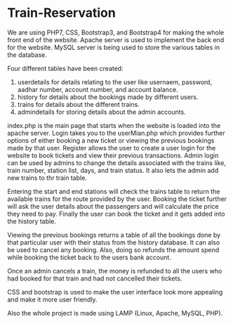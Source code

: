 # Train-Reservation

We are using PHP7, CSS, Bootstrap3, and Bootstrap4 for making the whole front end of the website.
Apache server is used to implement the back end for the website.
MySQL server is being used to store the various tables in the database.

Four different tables have been created:
  1. userdetails for details relating to the user like usernaem, password, aadhar number, account number, and account balance.
  2. history for details about the bookings made by different users.
  3. trains for details about the different trains.
  4. admindetails for storing details about the admin accounts.
  
index.php is the main page that starts when the website is loaded into the apache server.
Login takes you to the userMian.php which provides further options of either booking a new ticket or viewing the previous bookings made by that user.
Register allows the user to create a user login for the website to book tickets and view their previous transactions.
Admin login can be used by admins to change the details associated with the trains like, train number, station list, days, and train status.
It also lets the admin add new trains to thr train table.

Entering the start and end stations will check the trains table to return the available trains for the route provided by the user.
Booking the ticket further will ask the user details about the passengers and will calculate the price they need to pay.
Finally the user can book the ticket and it gets added into the history table.

Viewing the previous bookings returns a table of all the bookings done by that particular user with their status from the history database.
It can also be used to cancel any booking. Also, doing so refunds the amount spend while booking the ticket back to the users bank account.

Once an admin cancels a train, the money is refunded to all the users who had booked for that train and had not cancelled their tickets.

CSS and bootstrap is used to make the user interface look more appealing and make it more user friendly.

Also the whole project is made using LAMP (Linux, Apache, MySQL, PHP).
